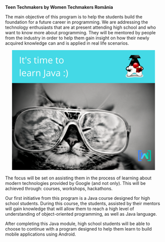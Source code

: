 **Teen Techmakers by Women Techmakers România**

The main objective of this program is to help the students build the foundation for a future career in programming. We are addressing the technology enthusiasts that are at present attending high school and who want to know more about programming. They will be mentored by people from the industry in order to help them gain insight on how their newly acquired knowledge can and is applied in real life scenarios.

<p align="center">
  <img width="460" src="https://raw.githubusercontent.com/magdamiu/TeenTechmakersJava/master/teen_techmakers.png">
</p>

The focus will be set on assisting them in the process of learning about modern technologies provided by Google (and not only). This will be achieved through: courses, workshops, hackathons.

Our first initiative from this program is a Java course designed for high school students. During this course, the students, assisted by their mentors will gain knowledge that will allow them to reach a high level of understanding of object-oriented programming, as well as Java language.

After completing this Java module, high school students will be able to choose to continue with a program designed to help them learn to build mobile applications using Android.


